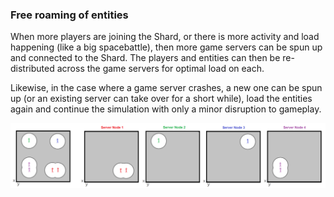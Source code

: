 ### Free roaming of entities
When more players are joining the Shard, or there is more activity and load happening (like a big spacebattle), then more game servers can be spun up and connected to the Shard. The players and entities can then be re-distributed across the game servers for optimal load on each.

Likewise, in the case where a game server crashes, a new one can be spun up (or an existing server can take over for a short while), load the entities again and continue the simulation with only a minor disruption to gameplay.

![Image](/images/dynamic_server_meshing/image-17.png)
